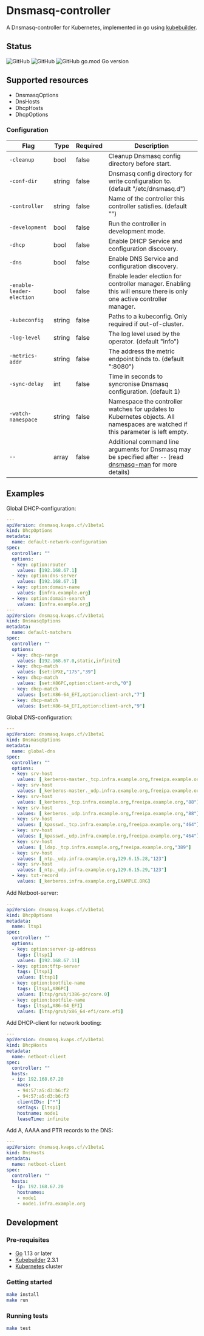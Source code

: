 # Dnsmasq-controller

A Dnsmasq-controller for Kubernetes, implemented in go using [kubebuilder](https://kubebuilder.io/).

## Status

![GitHub](https://img.shields.io/badge/status-beta-blue?style=for-the-badge)
![GitHub](https://img.shields.io/github/license/kristofferahl/healthchecksio-operator?style=for-the-badge)
![GitHub go.mod Go version](https://img.shields.io/github/go-mod/go-version/kristofferahl/healthchecksio-operator?style=for-the-badge)

## Supported resources

- DnsmasqOptions
- DnsHosts
- DhcpHosts
- DhcpOptions


### Configuration

| Flag                      | Type   | Required | Description                                                                                                                             |
|---------------------------|--------|----------|-----------------------------------------------------------------------------------------------------------------------------------------|
| `-cleanup`                | bool   | false    | Cleanup Dnsmasq config directory before start.                                                                                          |
| `-conf-dir`               | string | false    | Dnsmasq config directory for write configuration to. (default "/etc/dnsmasq.d")                                                         |
| `-controller`             | string | false    | Name of the controller this controller satisfies. (default "")                                                                          |
| `-development`            | bool   | false    | Run the controller in development mode.                                                                                                 |
| `-dhcp`                   | bool   | false    | Enable DHCP Service and configuration discovery.                                                                                        |
| `-dns`                    | bool   | false    | Enable DNS Service and configuration discovery.                                                                                         |
| `-enable-leader-election` | bool   | false    | Enable leader election for controller manager. Enabling this will ensure there is only one active controller manager.                   |
| `-kubeconfig`             | string | false    | Paths to a kubeconfig. Only required if out-of-cluster.                                                                                 |
| `-log-level`              | string | false    | The log level used by the operator. (default "info")                                                                                    |
| `-metrics-addr`           | string | false    | The address the metric endpoint binds to. (default ":8080")                                                                             |
| `-sync-delay`             | int    | false    | Time in seconds to syncronise Dnsmasq configuration. (default 1)                                                                        |
| `-watch-namespace`        | string | false    | Namespace the controller watches for updates to Kubernetes objects. All namespaces are watched if this parameter is left empty.         |
| `--`                      | array  | false    | Additional command line arguments for Dnsmasq may be specified after `--` (read [dnsmasq-man] for more details)                         |

[dnsmasq-man]: http://www.thekelleys.org.uk/dnsmasq/docs/dnsmasq-man.html

## Examples

Global DHCP-configuration:

```yaml
---
apiVersion: dnsmasq.kvaps.cf/v1beta1
kind: DhcpOptions
metadata:
  name: default-network-configuration
spec:
  controller: ""
  options:
  - key: option:router
    values: [192.168.67.1]
  - key: option:dns-server
    values: [192.168.67.1]
  - key: option:domain-name
    values: [infra.example.org]
  - key: option:domain-search
    values: [infra.example.org]
---
apiVersion: dnsmasq.kvaps.cf/v1beta1
kind: DnsmasqOptions
metadata:
  name: default-matchers
spec:
  controller: ""
  options:
  - key: dhcp-range
    values: [192.168.67.0,static,infinite]
  - key: dhcp-match
    values: [set:iPXE,"175","39"]
  - key: dhcp-match
    values: [set:X86PC,option:client-arch,"0"]
  - key: dhcp-match
    values: [set:X86-64_EFI,option:client-arch,"7"]
  - key: dhcp-match
    values: [set:X86-64_EFI,option:client-arch,"9"]
```

Global DNS-configuration:

```yaml
---
apiVersion: dnsmasq.kvaps.cf/v1beta1
kind: DnsmasqOptions
metadata:
  name: global-dns
spec:
  controller: ""
  options:
  - key: srv-host
    values: [_kerberos-master._tcp.infra.example.org,freeipa.example.org,"88"]
  - key: srv-host
    values: [_kerberos-master._udp.infra.example.org,freeipa.example.org,"88"]
  - key: srv-host
    values: [_kerberos._tcp.infra.example.org,freeipa.example.org,"88"]
  - key: srv-host
    values: [_kerberos._udp.infra.example.org,freeipa.example.org,"88"]
  - key: srv-host
    values: [_kpasswd._tcp.infra.example.org,freeipa.example.org,"464"]
  - key: srv-host
    values: [_kpasswd._udp.infra.example.org,freeipa.example.org,"464"]
  - key: srv-host
    values: [_ldap._tcp.infra.example.org,freeipa.example.org,"389"]
  - key: srv-host
    values: [_ntp._udp.infra.example.org,129.6.15.28,"123"]
  - key: srv-host
    values: [_ntp._udp.infra.example.org,129.6.15.29,"123"]
  - key: txt-record
    values: [_kerberos.infra.example.org,EXAMPLE.ORG]
```

Add Netboot-server:

```yaml
---
apiVersion: dnsmasq.kvaps.cf/v1beta1
kind: DhcpOptions
metadata:
  name: ltsp1
spec:
  controller: ""
  options:
  - key: option:server-ip-address
    tags: [ltsp1]
    values: [192.168.67.11]
  - key: option:tftp-server
    tags: [ltsp1]
    values: [ltsp1]
  - key: option:bootfile-name
    tags: [ltsp1,X86PC]
    values: [ltsp/grub/i386-pc/core.0]
  - key: option:bootfile-name
    tags: [ltsp1,X86-64_EFI]
    values: [ltsp/grub/x86_64-efi/core.efi]
```

Add DHCP-client for network booting:

```yaml
---
apiVersion: dnsmasq.kvaps.cf/v1beta1
kind: DhcpHosts
metadata:
  name: netboot-client
spec:
  controller: ""
  hosts:
  - ip: 192.168.67.20
    macs:
    - 94:57:a5:d3:b6:f2
    - 94:57:a5:d3:b6:f3
    clientIDs: ["*"]
    setTags: [ltsp1]
    hostname: node1
    leaseTime: infinite
```

Add A, AAAA and PTR records to the DNS:

```yaml
---
apiVersion: dnsmasq.kvaps.cf/v1beta1
kind: DnsHosts
metadata:
  name: netboot-client
spec:
  controller: ""
  hosts:
  - ip: 192.168.67.20
    hostnames:
    - node1
    - node1.infra.example.org
```

## Development

### Pre-requisites
- [Go](https://golang.org/) 1.13 or later
- [Kubebuilder](https://kubebuilder.io/) 2.3.1
- [Kubernetes](https://kubernetes.io/) cluster

### Getting started
```bash
make install
make run
```

### Running tests
```bash
make test
```
